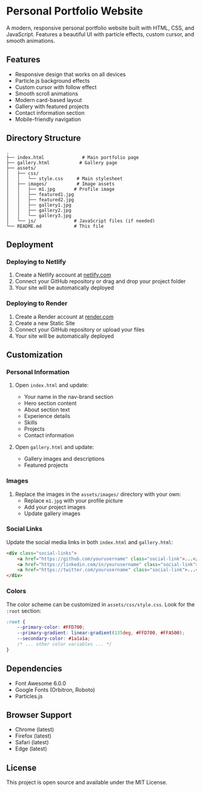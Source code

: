 # Personal Portfolio Website

A modern, responsive personal portfolio website built with HTML, CSS, and JavaScript. Features a beautiful UI with particle effects, custom cursor, and smooth animations.

## Features

- Responsive design that works on all devices
- Particle.js background effects
- Custom cursor with follow effect
- Smooth scroll animations
- Modern card-based layout
- Gallery with featured projects
- Contact information section
- Mobile-friendly navigation

## Directory Structure

```
.
├── index.html              # Main portfolio page
├── gallery.html           # Gallery page
├── assets/
│   ├── css/
│   │   └── style.css     # Main stylesheet
│   ├── images/           # Image assets
│   │   ├── m1.jpg       # Profile image
│   │   ├── featured1.jpg
│   │   ├── featured2.jpg
│   │   ├── gallery1.jpg
│   │   ├── gallery2.jpg
│   │   └── gallery3.jpg
│   └── js/              # JavaScript files (if needed)
└── README.md            # This file
```

## Deployment

### Deploying to Netlify

1. Create a Netlify account at [netlify.com](https://www.netlify.com)
2. Connect your GitHub repository or drag and drop your project folder
3. Your site will be automatically deployed

### Deploying to Render

1. Create a Render account at [render.com](https://render.com)
2. Create a new Static Site
3. Connect your GitHub repository or upload your files
4. Your site will be automatically deployed

## Customization

### Personal Information

1. Open `index.html` and update:
   - Your name in the nav-brand section
   - Hero section content
   - About section text
   - Experience details
   - Skills
   - Projects
   - Contact information

2. Open `gallery.html` and update:
   - Gallery images and descriptions
   - Featured projects

### Images

1. Replace the images in the `assets/images/` directory with your own:
   - Replace `m1.jpg` with your profile picture
   - Add your project images
   - Update gallery images

### Social Links

Update the social media links in both `index.html` and `gallery.html`:
```html
<div class="social-links">
    <a href="https://github.com/yourusername" class="social-link">...</a>
    <a href="https://linkedin.com/in/yourusername" class="social-link">...</a>
    <a href="https://twitter.com/yourusername" class="social-link">...</a>
</div>
```

### Colors

The color scheme can be customized in `assets/css/style.css`. Look for the `:root` section:

```css
:root {
    --primary-color: #FFD700;
    --primary-gradient: linear-gradient(135deg, #FFD700, #FFA500);
    --secondary-color: #1a1a1a;
    /* ... other color variables ... */
}
```

## Dependencies

- Font Awesome 6.0.0
- Google Fonts (Orbitron, Roboto)
- Particles.js

## Browser Support

- Chrome (latest)
- Firefox (latest)
- Safari (latest)
- Edge (latest)

## License

This project is open source and available under the MIT License. 